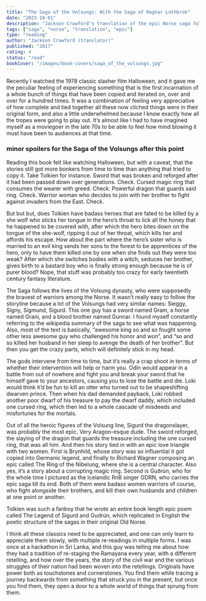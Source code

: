 ```yaml
---
title: "The Saga of the Volsungs: With the Saga of Ragnar Lothbrok"
date: "2023-10-01"
description: "Jackson Crawford's translation of the epic Norse saga following the Volsung dynasty, featuring dragons, cursed rings, and warrior women - the source material that inspired Tolkien's fantasy."
tags: ["saga", "norse", "translation", "epic"]
type: "reading"
author: "Jackson Crawford (translator)"
published: "2017"
rating: 4
status: "read"
bookCover: "/images/book-covers/saga_of_the_volsungs.jpg"
---
```


Recently I watched the 1978 classic slasher film Halloween, and it gave me the peculiar feeling of experiencing something that is the first incarnation of a whole bunch of things that have been copied and iterated on, over and over for a hundred times. It was a combination of feeling very appreciative of how complete and tied together all these now cliched things were in their original form, and also a little underwhelmed because I know exactly how all the tropes were going to play out. It’s almost like I had to have imagined myself as a moviegoer in the late 70s to be able to feel how mind blowing it must have been to audiences at that time.

### minor spoilers for the Saga of the Volsungs after this point

Reading this book felt like watching Halloween, but with a caveat, that the stories still got more bonkers from time to time than anything that tried to copy it. Take Tolkien for instance. Sword that was broken and reforged after it had been passed down over generations. Check. Cursed magic ring that consumes the wearer with greed. Check. Powerful dragon that guards said ring. Check. Warrior woman who decides to join with her brother to fight against invaders from the East. Check. 

But but but, does Tolkien have badass heroes that are fated to be killed by a she wolf who sticks her tongue in the hero’s throat to lick all the honey that he happened to be covered with, after which the hero bites down on the tongue of the she-wolf, ripping it out of her throat, which kills her and affords his escape. How about the part where the hero’s sister who is married to an evil king sends her sons to the forest to be apprentices of the hero, only to have them killed one by one when she finds out they were too weak? After which she switches bodies with a witch, seduces her brother, gives birth to a bastard boy who is finally strong enough because he is of purer blood? Nope, that stuff was probably too crazy for early twentieth century fantasy literature.

The Saga follows the lives of the Volsung dynasty, who were supposedly the bravest of warriors among the Norse. It wasn’t really easy to follow the storyline because a lot of the Volsungs had very similar names: Sieggy, Signy, Sigmund, Sigurd. This one guy has a sword named Gram, a horse named Grani, and a blood brother named Gunnar. I found myself constantly referring to the wikipedia summary of the saga to see what was happening. Also, most of the text is basically, “awesome king so and so fought some other less awesome guy who challenged his honor and won”, and “so and so killed her husband in her sleep to avenge the death of her brother”. But then you get the crazy parts, which will definitely stick in my head.

The gods intervene from time to time, but it’s really a crap shoot in terms of whether their intervention will help or harm you. Odin would appear in a battle from out of nowhere and fight you and break your sword that he himself gave to your ancestors, causing you to lose the battle and die. Loki would think it’d be fun to kill an otter who turned out to be shapeshifting dwarven prince. Then when his dad demanded payback, Loki robbed another poor dwarf of his treasure to pay the dwarf daddy, which included one cursed ring, which then led to a whole cascade of misdeeds and misfortunes for the mortals.

Out of all the heroic figures of the Volsung line, Sigurd the dragonslayer, was probably the most epic. Very Aragon-esque dude. The sword reforged, the slaying of the dragon that guards the treasure including the one cursed ring, that was all him. And then his story tied in with an epic love triangle with two women. First is Brynhild, whose story was so influential it got copied into Germanic legend, and finally to Richard Wagner composing an epic called The Ring of the Nibelung, where she is a central character. Also yes, it’s a story about a corrupting magic ring. Second is Guðrún, who for the whole time I pictured as the Icelandic RnB singer GDRN, who carries the epic saga till its end. Both of them were badass women warriors of course, who fight alongside their brothers, and kill their own husbands and children at one point or another.

Tolkien was such a fanboy that he wrote an entire book length epic poem called The Legend of Sigurd and Gudrún, which replicated in English the poetic structure of the sagas in their original Old Norse.

I think all these classics need to be appreciated, and one can only learn to appreciate them slowly, with multiple re-readings in multiple forms. I was once at a hackathon in Sri Lanka, and this guy was telling me about how they had a tradition of re-staging the Ramayana every year, with a different retelling, and how over the years, the story of the civil war and the various struggles of their nation had been woven into the retellings. Originals have power both as touchstones and cornerstones. You find them while tracing a journey backwards from something that struck you in the present, but once you find them, they open a door to a whole world of things that sprung from them.